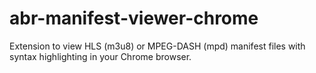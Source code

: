 # abr-manifest-viewer-chrome
Extension to view HLS (m3u8) or MPEG-DASH (mpd) manifest files with syntax highlighting in your Chrome browser.
